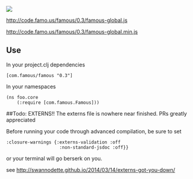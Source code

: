 ![](https://clojars.org/famous-cljs/latest-version.svg)


http://code.famo.us/famous/0.3/famous-global.js


http://code.famo.us/famous/0.3/famous-global.min.js



## Use

In your project.clj dependencies
```
[com.famous/famous "0.3"]
```

In your namespaces
```
(ns foo.core
    (:require [com.famous.Famous]))

```



##Todo: EXTERNS!!
The externs file is nowhere near finished. PRs greatly appreciated


Before running your code through advanced compilation, be sure to set

```
:closure-warnings {:externs-validation :off
                    :non-standard-jsdoc :off}}
```

or your terminal will go berserk on you.

see http://swannodette.github.io/2014/03/14/externs-got-you-down/
